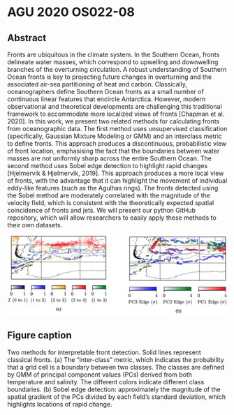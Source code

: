 # AGU 2020 OS022-08


## Abstract
Fronts are ubiquitous in the climate system. In the Southern Ocean, fronts delineate water masses, which correspond to upwelling and downwelling branches of the overturning circulation. A robust understanding of Southern Ocean fronts is key to projecting future changes in overturning and the associated air-sea partitioning of heat and carbon. Classically, oceanographers define Southern Ocean fronts as a small number of continuous linear features that encircle Antarctica. However, modern observational and theoretical developments are challenging this traditional framework to accommodate more localized views of fronts [Chapman et al. 2020]. In this work, we present two related methods for calculating fronts from oceanographic data. The first method uses unsupervised classification (specifically, Gaussian Mixture Modeling or GMM) and an interclass metric to define fronts. This approach produces a discontinuous, probabilistic view of front location, emphasising the fact that the boundaries between water masses are not uniformly sharp across the entire Southern Ocean. The second method uses Sobel edge detection to highlight rapid changes [Hjelmervik & Hjelmervik, 2019]. This approach produces a more local view of fronts, with the advantage that it can highlight the movement of individual eddy-like features (such as the Agulhas rings). The fronts detected using the Sobel method are moderately correlated with the magnitude of the velocity field, which is consistent with the theoretically expected spatial coincidence of fronts and jets. We will present our python GitHub repository, which will allow researchers to easily apply these methods to their own datasets.

![abs_fig](img/abs_fig.png)


## Figure caption

Two methods for interpretable front detection. Solid lines represent classical fronts. (a) The “inter-class” metric, which indicates the probability that a grid cell is a boundary between two classes. The classes are defined by GMM of principal component values (PCs) derived from both temperature and salinity. The different colors indicate different class boundaries. (b) Sobel edge detection: approximately the magnitude of the spatial gradient of the PCs divided by each field’s standard deviation, which highlights locations of rapid change.
